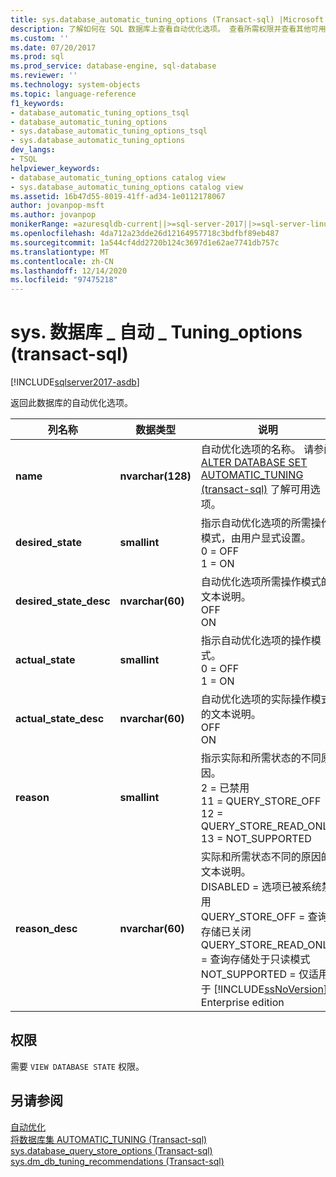 ```yaml
---
title: sys.database_automatic_tuning_options (Transact-sql) |Microsoft Docs
description: 了解如何在 SQL 数据库上查看自动优化选项。 查看所需权限并查看其他可用资源。
ms.custom: ''
ms.date: 07/20/2017
ms.prod: sql
ms.prod_service: database-engine, sql-database
ms.reviewer: ''
ms.technology: system-objects
ms.topic: language-reference
f1_keywords:
- database_automatic_tuning_options_tsql
- database_automatic_tuning_options
- sys.database_automatic_tuning_options_tsql
- sys.database_automatic_tuning_options
dev_langs:
- TSQL
helpviewer_keywords:
- database_automatic_tuning_options catalog view
- sys.database_automatic_tuning_options catalog view
ms.assetid: 16b47d55-8019-41ff-ad34-1e0112178067
author: jovanpop-msft
ms.author: jovanpop
monikerRange: =azuresqldb-current||>=sql-server-2017||>=sql-server-linux-2017||=azuresqldb-mi-current
ms.openlocfilehash: 4da712a23dde26d12164957718c3bdfbf89eb487
ms.sourcegitcommit: 1a544cf4dd2720b124c3697d1e62ae7741db757c
ms.translationtype: MT
ms.contentlocale: zh-CN
ms.lasthandoff: 12/14/2020
ms.locfileid: "97475218"
---
```

# <a name="sysdatabase_automatic_tuning_options-transact-sql"></a>sys. 数据库 \_ 自动 \_ Tuning_options (transact-sql) 
[!INCLUDE[sqlserver2017-asdb](../../includes/applies-to-version/sqlserver2017-asdb.md)]

  返回此数据库的自动优化选项。  

|列名称|数据类型|说明|  
|-----------------|---------------|-----------------|  
|**name**|**nvarchar(128)**|自动优化选项的名称。 请参阅 [ALTER DATABASE SET AUTOMATIC_TUNING &#40;transact-sql&#41;](../../t-sql/statements/alter-database-transact-sql-set-options.md) 了解可用选项。|  
|**desired_state**|**smallint**|指示自动优化选项的所需操作模式，由用户显式设置。<br />0 = OFF<br />1 = ON|  
|**desired_state_desc**|**nvarchar(60)**|自动优化选项所需操作模式的文本说明。<br />OFF<br />ON|  
|**actual_state**|**smallint**|指示自动优化选项的操作模式。<br />0 = OFF<br />1 = ON|  
|**actual_state_desc**|**nvarchar(60)**|自动优化选项的实际操作模式的文本说明。<br />OFF<br />ON|  
|**reason**|**smallint**|指示实际和所需状态的不同原因。<br />2 = 已禁用<br />11 = QUERY_STORE_OFF<br />12 = QUERY_STORE_READ_ONLY<br />13 = NOT_SUPPORTED|   
|**reason_desc**|**nvarchar(60)**|实际和所需状态不同的原因的文本说明。<br />DISABLED = 选项已被系统禁用<br />QUERY_STORE_OFF = 查询存储已关闭<br />QUERY_STORE_READ_ONLY = 查询存储处于只读模式<br />NOT_SUPPORTED = 仅适用于 [!INCLUDE[ssNoVersion](../../includes/ssnoversion-md.md)] Enterprise edition| 
  
## <a name="permissions"></a>权限  
 需要 `VIEW DATABASE STATE` 权限。  
  
## <a name="see-also"></a>另请参阅  
 [自动优化](../../relational-databases/automatic-tuning/automatic-tuning.md)   
 [将数据库集 AUTOMATIC_TUNING &#40;Transact-sql&#41;](../../t-sql/statements/alter-database-transact-sql-set-options.md)   
 [sys.database_query_store_options &#40;Transact-sql&#41;](../../relational-databases/system-catalog-views/sys-database-query-store-options-transact-sql.md)   
 [sys.dm_db_tuning_recommendations &#40;Transact-sql&#41;](../../relational-databases/system-dynamic-management-views/sys-dm-db-tuning-recommendations-transact-sql.md)   
 
